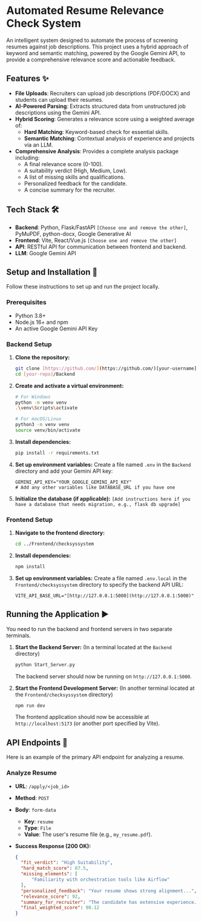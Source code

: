 # Automated Resume Relevance Check System
An intelligent system designed to automate the process of screening resumes against job descriptions. This project uses a hybrid approach of keyword and semantic matching, powered by the Google Gemini API, to provide a comprehensive relevance score and actionable feedback.

## Features ✨

- **File Uploads**: Recruiters can upload job descriptions (PDF/DOCX) and students can upload their resumes.
- **AI-Powered Parsing**: Extracts structured data from unstructured job descriptions using the Gemini API.
- **Hybrid Scoring**: Generates a relevance score using a weighted average of:
    - **Hard Matching**: Keyword-based check for essential skills.
    - **Semantic Matching**: Contextual analysis of experience and projects via an LLM.
- **Comprehensive Analysis**: Provides a complete analysis package including:
    - A final relevance score (0-100).
    - A suitability verdict (High, Medium, Low).
    - A list of missing skills and qualifications.
    - Personalized feedback for the candidate.
    - A concise summary for the recruiter.

## Tech Stack 🛠️

- **Backend**: Python, Flask/FastAPI `[Choose one and remove the other]`, PyMuPDF, python-docx, Google Generative AI
- **Frontend**: Vite, React/Vue.js `[Choose one and remove the other]`
- **API**: RESTful API for communication between frontend and backend.
- **LLM**: Google Gemini API

## Setup and Installation 🚀

Follow these instructions to set up and run the project locally.

### Prerequisites

- Python 3.8+
- Node.js 16+ and npm
- An active Google Gemini API Key

### Backend Setup

1.  **Clone the repository:**
    ```bash
    git clone [https://github.com/](https://github.com/)[your-username]/[your-repo].git
    cd [your-repo]/Backend
    ```

2.  **Create and activate a virtual environment:**
    ```bash
    # For Windows
    python -m venv venv
    .\venv\Scripts\activate

    # For macOS/Linux
    python3 -m venv venv
    source venv/bin/activate
    ```

3.  **Install dependencies:**
    ```bash
    pip install -r requirements.txt
    ```

4.  **Set up environment variables:**
    Create a file named `.env` in the `Backend` directory and add your Gemini API key:
    ```
    GEMINI_API_KEY="YOUR_GOOGLE_GEMINI_API_KEY"
    # Add any other variables like DATABASE_URL if you have one
    ```

5.  **Initialize the database (if applicable):**
    `[Add instructions here if you have a database that needs migration, e.g., flask db upgrade]`

### Frontend Setup

1.  **Navigate to the frontend directory:**
    ```bash
    cd ../Frontend/checksyssystem
    ```

2.  **Install dependencies:**
    ```bash
    npm install
    ```

3.  **Set up environment variables:**
    Create a file named `.env.local` in the `Frontend/checksyssystem` directory to specify the backend API URL:
    ```
    VITE_API_BASE_URL="[http://127.0.0.1:5000](http://127.0.0.1:5000)"
    ```

## Running the Application ▶️

You need to run the backend and frontend servers in two separate terminals.

1.  **Start the Backend Server:**
    (In a terminal located at the `Backend` directory)
    ```bash
    python Start_Server.py
    ```
    The backend server should now be running on `http://127.0.0.1:5000`.

2.  **Start the Frontend Development Server:**
    (In another terminal located at the `Frontend/checksyssystem` directory)
    ```bash
    npm run dev
    ```
    The frontend application should now be accessible at `http://localhost:5173` (or another port specified by Vite).

## API Endpoints 📡

Here is an example of the primary API endpoint for analyzing a resume.

### Analyze Resume

- **URL**: `/apply/<job_id>`
- **Method**: `POST`
- **Body**: `form-data`
  - **Key**: `resume`
  - **Type**: `File`
  - **Value**: The user's resume file (e.g., `my_resume.pdf`).

- **Success Response (200 OK):**
  ```json
  {
    "fit_verdict": "High Suitability",
    "hard_match_score": 87.5,
    "missing_elements": [
        "Familiarity with orchestration tools like Airflow"
    ],
    "personalized_feedback": "Your resume shows strong alignment...",
    "relevance_score": 92,
    "summary_for_recruiter": "The candidate has extensive experience...",
    "final_weighted_score": 90.12
  }
